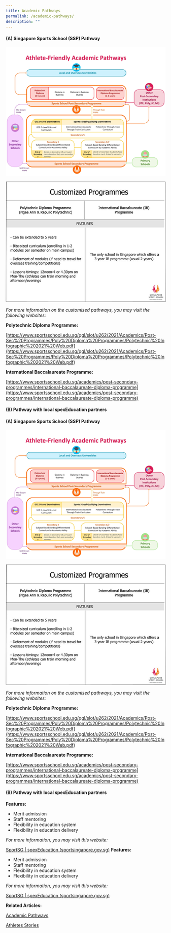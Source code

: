 ```yaml
---
title: Academic Pathways
permalink: /academic-pathways/
description: ""
---
```

#### **(A) Singapore Sports School (SSP) Pathway**

![Athlete-Friendly_Academic_Pathway](/images/What%20We%20Do/Singapore%20Sports%20Institute/Athlete%20Life/SpexEducation/Academic%20Pathways/Athlete-Friendly_Academic_Pathway.jpeg)

![SSP_pathway](/images/What%20We%20Do/Singapore%20Sports%20Institute/Athlete%20Life/SpexEducation/Academic%20Pathways/SSP_pathway.jpeg)

*For more information on the customised pathways, you may visit the following websites:*

**Polytechnic Diploma Programme:**

[https://www.sportsschool.edu.sg/qql/slot/u262/2021/Academics/Post-Sec%20Programmes/Poly%20Diploma%20Programmes/Polytechnic%20Infographic%202021%20Web.pdf](https://www.sportsschool.edu.sg/qql/slot/u262/2021/Academics/Post-Sec%20Programmes/Poly%20Diploma%20Programmes/Polytechnic%20Infographic%202021%20Web.pdf)

**International Baccalaureate Programme:**

[https://www.sportsschool.edu.sg/academics/post-secondary-programmes/international-baccalaureate-diploma-programme](https://www.sportsschool.edu.sg/academics/post-secondary-programmes/international-baccalaureate-diploma-programme)

#### **(B) Pathway with local spexEducation partners**
#### **(A) Singapore Sports School (SSP) Pathway**

![Athlete-Friendly_Academic_Pathway](/images/What%20We%20Do/Singapore%20Sports%20Institute/Athlete%20Life/SpexEducation/Academic%20Pathways/Athlete-Friendly_Academic_Pathway.jpeg)

![SSP_pathway](/images/What%20We%20Do/Singapore%20Sports%20Institute/Athlete%20Life/SpexEducation/Academic%20Pathways/SSP_pathway.jpeg)

*For more information on the customised pathways, you may visit the following websites:*

**Polytechnic Diploma Programme:**

[https://www.sportsschool.edu.sg/qql/slot/u262/2021/Academics/Post-Sec%20Programmes/Poly%20Diploma%20Programmes/Polytechnic%20Infographic%202021%20Web.pdf](https://www.sportsschool.edu.sg/qql/slot/u262/2021/Academics/Post-Sec%20Programmes/Poly%20Diploma%20Programmes/Polytechnic%20Infographic%202021%20Web.pdf)

**International Baccalaureate Programme:**

[https://www.sportsschool.edu.sg/academics/post-secondary-programmes/international-baccalaureate-diploma-programme](https://www.sportsschool.edu.sg/academics/post-secondary-programmes/international-baccalaureate-diploma-programme)

#### **(B) Pathway with local spexEducation partners**

**Features:**

* Merit admission
* Staff mentoring
* Flexibility in education system
* Flexibility in education delivery

*For more information, you may visit this website:*

[SportSG | spexEducation (sportsingapore.gov.sg)](/singapore-sports-institute/athlete-life/spexeducation/)
**Features:**

* Merit admission
* Staff mentoring
* Flexibility in education system
* Flexibility in education delivery

*For more information, you may visit this website:*

[SportSG | spexEducation (sportsingapore.gov.sg)](/singapore-sports-institute/athlete-life/spexeducation/)

**Related Articles:**

[Academic Pathways](/academic-pathways)

[Athletes Stories](/athletes-stories)